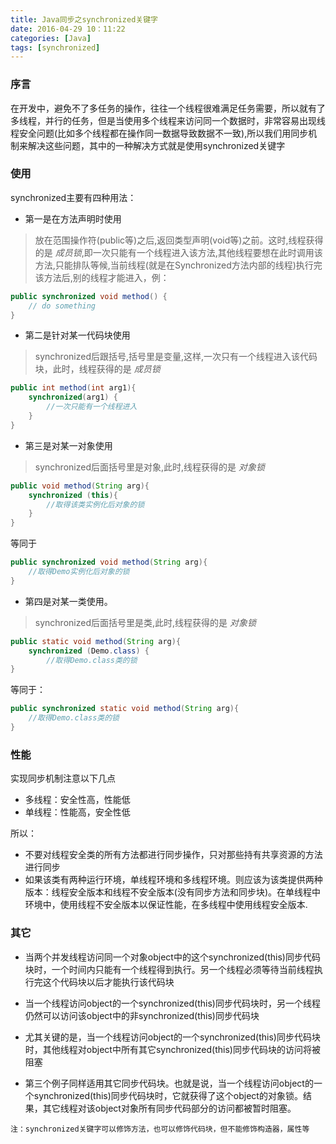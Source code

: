 ```yaml
---
title: Java同步之synchronized关键字
date: 2016-04-29 10：11:22
categories: [Java]
tags: [synchronized]
---
```


### 序言
在开发中，避免不了多任务的操作，往往一个线程很难满足任务需要，所以就有了多线程，并行的任务，但是当使用多个线程来访问同一个数据时，非常容易出现线程安全问题(比如多个线程都在操作同一数据导致数据不一致),所以我们用同步机制来解决这些问题，其中的一种解决方式就是使用synchronized关键字

### 使用
synchronized主要有四种用法：

- 第一是在方法声明时使用

> 放在范围操作符(public等)之后,返回类型声明(void等)之前。这时,线程获得的是 _成员锁_,即一次只能有一个线程进入该方法,其他线程要想在此时调用该方法,只能排队等候,当前线程(就是在Synchronized方法内部的线程)执行完该方法后,别的线程才能进入，例：

``` java
public synchronized void method() {
    // do something
}
```
<!-- more -->

- 第二是针对某一代码块使用

> synchronized后跟括号,括号里是变量,这样,一次只有一个线程进入该代码块，此时，线程获得的是 _成员锁_

``` java
public int method(int arg1){
    synchronized(arg1) {
        //一次只能有一个线程进入
    }
}
```

- 第三是对某一对象使用

> synchronized后面括号里是对象,此时,线程获得的是 _对象锁_

``` java
public void method(String arg){   
    synchronized (this){
        //取得该类实例化后对象的锁   
    }   
} 
```
等同于
``` java
public synchronized void method(String arg){ 
    //取得Demo实例化后对象的锁   
} 
```

- 第四是对某一类使用。

> synchronized后面括号里是类,此时,线程获得的是 _对象锁_

``` java
public static void method(String arg){   
    synchronized (Demo.class) { 
        //取得Demo.class类的锁  
}
```
等同于：

``` java
public synchronized static void method(String arg){
    //取得Demo.class类的锁   
} 
```
### 性能

实现同步机制注意以下几点
- 多线程：安全性高，性能低
- 单线程：性能高，安全性低

所以：
- 不要对线程安全类的所有方法都进行同步操作，只对那些持有共享资源的方法进行同步
- 如果该类有两种运行环境，单线程环境和多线程环境。则应该为该类提供两种版本：线程安全版本和线程不安全版本(没有同步方法和同步块)。在单线程中环境中，使用线程不安全版本以保证性能，在多线程中使用线程安全版本.

### 其它
- 当两个并发线程访问同一个对象object中的这个synchronized(this)同步代码块时，一个时间内只能有一个线程得到执行。另一个线程必须等待当前线程执行完这个代码块以后才能执行该代码块

- 当一个线程访问object的一个synchronized(this)同步代码块时，另一个线程仍然可以访问该object中的非synchronized(this)同步代码块
     
- 尤其关键的是，当一个线程访问object的一个synchronized(this)同步代码块时，其他线程对object中所有其它synchronized(this)同步代码块的访问将被阻塞

 - 第三个例子同样适用其它同步代码块。也就是说，当一个线程访问object的一个synchronized(this)同步代码块时，它就获得了这个object的对象锁。结果，其它线程对该object对象所有同步代码部分的访问都被暂时阻塞。

` 注：synchronized关键字可以修饰方法，也可以修饰代码块，但不能修饰构造器，属性等 `